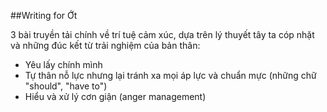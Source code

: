 ##Writing for Ớt

3 bài truyền tải chính về trí tuệ cảm xúc, dựa trên lý thuyết tây ta cóp nhặt và những đúc kết từ trải nghiệm của bản thân:
- Yêu lấy chính mình
- Tự thân nỗ lực nhưng lại tránh xa mọi áp lực và chuẩn mực (những chữ "should", "have to")
- Hiểu và xử lý cơn giận (anger management)